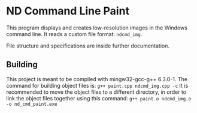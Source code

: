 # ND Command Line Paint

This program displays and creates low-resolution images in the Windows command line.
It reads a custom file format: `ndcmd_img`.

File structure and specifications are inside further documentation.
 
## Building

This project is meant to be compiled with mingw32-gcc-g++ 6.3.0-1. 
The command for building object files is:
 `g++ paint.cpp ndcmd_img.cpp -c`
It is recommended to move the object files to a different directory, in order to link the object files together using this command:
`g++ paint.o ndcmd_img.o -o nd_cmd_paint.exe`



